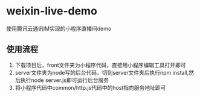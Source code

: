 # weixin-live-demo
使用腾讯云通讯IM实现的小程序直播间demo
## 使用流程
1. 下载项目后，front文件夹为小程序代码，直接用小程序编辑工具打开即可
2. server文件夹为node写的后台代码，切到server文件夹后执行npm install,然后执行node server.js即可运行后台服务
3. 将小程序代码中common/http.js代码中的host指向服务地址即可

